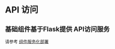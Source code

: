 # API 访问

## 基础组件基于Flask提供 API访问服务

请参考 [组件服务化部署](https://github.com/baidubce/app-builder/blob/master/cookbooks/components/agent_runtime.ipynb)